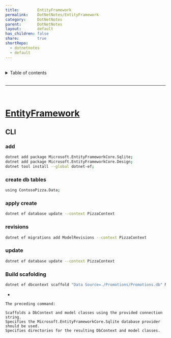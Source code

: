 ```yaml
---  
title:        EntityFramework  
permalink:    DotNetNotes/EntityFramework  
category:     DotNetNotes  
parent:       DotNetNotes  
layout:       default  
has_children: false  
share:        true  
shortRepo:  
  - dotnetnotes  
  - default  
---  
```

  
  
<br/>  
  
<details markdown="block">  
<summary>  
Table of contents  
</summary>  
{: .text-delta }  
1. TOC  
{:toc}  
</details>  
  
<br/>  
  
***  
  
<br/>  
  
# [EntityFramework](https://learn.microsoft.com/en-us/ef/core/get-started/overview/first-app?tabs=netcore-cli)  
  
## CLI  
  
### add  
  
```bash  
dotnet add package Microsoft.EntityFrameworkCore.Sqlite;  
dotnet add package Microsoft.EntityFrameworkCore.Design;  
dotnet tool install --global dotnet-ef;  
```  
  
### create db tables  
  
```bash  
using ContosoPizza.Data;  
```  
  
### apply create  
  
```bash  
dotnet ef database update --context PizzaContext  
```  
  
### revisions  
  
```bash  
dotnet ef migrations add ModelRevisions --context PizzaContext  
```  
  
### update  
  
```bash  
dotnet ef database update --context PizzaContext  
```  
  
### Build scafolding  
  
```bash  
dotnet ef dbcontext scaffold "Data Source=./Promotions/Promotions.db" Microsoft.EntityFrameworkCore.Sqlite --context-dir ./Data --output-dir .\Models  
```  
  
-  
  
```  
The preceding command:  
  
Scaffolds a DbContext and model classes using the provided connection string.  
Specifies the Microsoft.EntityFrameworkCore.Sqlite database provider should be used.  
Specifies directories for the resulting DbContext and model classes.  
```